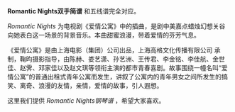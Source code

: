 

**Romantic Nights双手简谱** 和五线谱完全对应。

_Romantic Nights_ 为电视剧《爱情公寓》中的插曲，是剧中美嘉点蜡烛幻想关谷向她表白这一场景的背景音乐。本曲甜蜜浪漫，带着爱情的芬芳气息。

《爱情公寓》是由上海电影（集团）公司出品，上海高格文化传播有限公司
承制，鞠昀摄影指导，由陈赫、娄艺潇、孙艺洲、王传君、李金铭、李佳航、金世佳、赵霁、邓家佳以及赵文琪等领衔主演的都市青春喜剧。故事围绕一幢名叫“爱情公寓”的普通出租式青年公寓而发生，讲叙了公寓内的青年男女之间所发生的搞笑、离奇、浪漫的友情，亲情，爱情的故事，引人遐想。

这里我们提供 _Romantic Nights钢琴谱_ ，希望大家喜欢。

